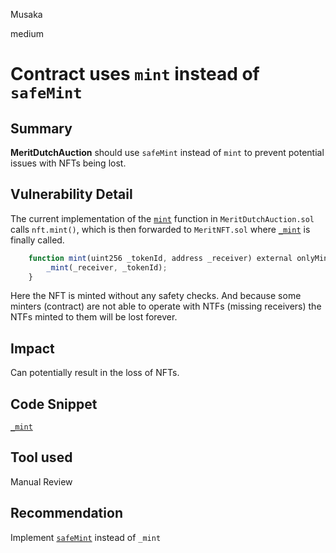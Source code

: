 Musaka

medium

# Contract uses `mint` instead of `safeMint`

## Summary
**MeritDutchAuction** should use `safeMint` instead of `mint` to prevent potential issues with NFTs being lost.
## Vulnerability Detail
The current implementation of the [`mint`](https://github.com/sherlock-audit/2023-07-beam-auction/blob/main/dutch-nft/src/MeritDutchAuction.sol#L156-L158) function in `MeritDutchAuction.sol` calls `nft.mint()`, which is then forwarded to `MeritNFT.sol` where [`_mint`](https://github.com/sherlock-audit/2023-07-beam-auction/blob/main/dutch-nft/src/MeritNFT.sol#L61-L63) is finally called.
```jsx
    function mint(uint256 _tokenId, address _receiver) external onlyMinter {
        _mint(_receiver, _tokenId);
    }
```
Here the NFT is minted without any safety checks. And because some minters (contract) are not able to operate with NTFs (missing receivers) the NTFs minted to them will be lost forever.
## Impact
Can potentially result in the loss of NFTs. 
## Code Snippet
[`_mint`](https://github.com/sherlock-audit/2023-07-beam-auction/blob/main/dutch-nft/src/MeritNFT.sol#L61-L63)
## Tool used

Manual Review

## Recommendation
Implement [`safeMint`](https://github.com/OpenZeppelin/openzeppelin-contracts/blob/master/contracts/token/ERC721/ERC721.sol#L245-L247) instead of `_mint`